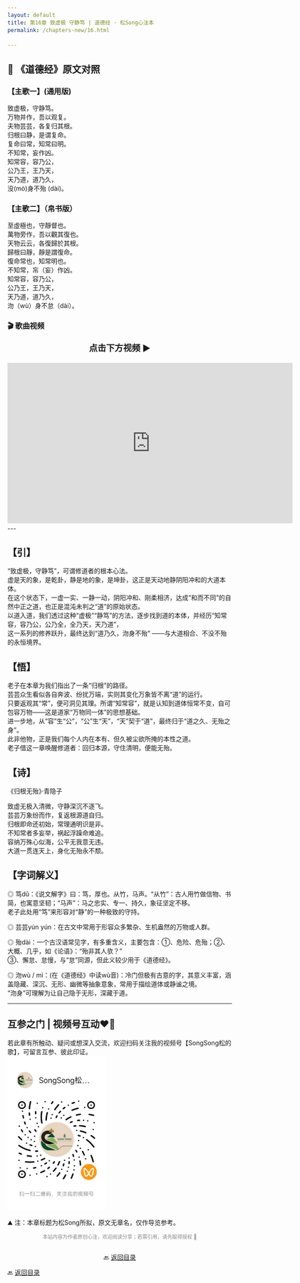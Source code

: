 ```yaml
---
layout: default
title: 第16章 致虚极 守静笃 | 道德经 · 松Song心注本
permalink: /chapters-new/16.html

---
```


## 📜 《道德经》原文对照
### 【主歌一】(通用版) 
致虚极，守静笃。<br>
万物并作，吾以观复。<br>
夫物芸芸，各复归其根。<br>
归根曰静，是谓复命。<br>
复命曰常，知常曰明。<br>
不知常，妄作凶。<br>
知常容，容乃公，<br>
公乃王，王乃天，<br>
天乃道，道乃久，<br>
没(mò)身不殆 (dài)。<br>

### 【主歌二】（帛书版）
至虛極也，守靜督也。<br>
萬物旁作，吾以觀其復也。<br>
天物云云，各復歸於其根。<br>
歸根曰靜，靜是謂復命。<br>
復命常也，知常明也。<br>
不知常，㠵（妄）作凶。<br>
知常容，容乃公，<br>
公乃王，王乃天，<br>
天乃道，道乃久，<br>
沕（wù）身不怠（dài）。<br>

### 🎬 歌曲视频
<p style="text-align:center; font-size:1.2rem; font-weight:bold;">
  点击下方视频 ▶️
</p>

<iframe
  src="https://streamable.com/e/k0rdh9"
  width="640"
  height="360"
  frameborder="0"
  allowfullscreen
  loading="lazy">
</iframe>
---

## 【引】
“致虚极，守静笃”，可谓修道者的根本心法。<br>
虚是天的象，是乾卦，静是地的象，是坤卦，这正是天动地静阴阳冲和的大道本体。<br>
在这个状态下，一虚一实、一静一动，阴阳冲和、刚柔相济，达成“和而不同”的自然中正之道，也正是混沌未判之“道”的原始状态。<br>
以道入道，我们透过这种“虚极”“静笃”的方法，逐步找到道的本体，并经历“知常容，容乃公，公乃全，全乃天，天乃道”，<br>
这一系列的修养跃升，最终达到“道乃久，沕身不殆” ——与大道相合、不没不殆的永恒境界。<br>

## 【悟】
老子在本章为我们指出了一条“归根”的路径。<br>
芸芸众生看似各自奔波、纷扰万端，实则其变化万象皆不离“道”的运行。<br>
只要返观其“常”，便可洞见其理。所谓“知常容”，就是认知到道体恒常不变，自可包容万物——这是道家“万物同一体”的思想基础。<br>
进一步地，从“容”生“公”，“公”生“天”，“天”契于“道”，最终归于“道之久、无殆之身”。<br>
此非他物，正是我们每个人内在本有、但久被尘欲所掩的本性之道。<br>
老子借这一章唤醒修道者：回归本源，守住清明，便能无殆。<br>

## 【诗】
《归根无殆》·青隐子<br>

致虚无极入清微，守静深沉不逐飞。<br>
芸芸万象纷而作，复返根源道自归。<br>
归根即命还初始，常理通明识是非。<br>
不知常者多妄举，祸起浮躁命难追。<br>
容纳万殊心似海，公平无我意无违。<br>
大道一贯连天上，身化无殆永不颓。<br>

## 【字词解义】

◎ 笃dǔ：《说文解字》曰：笃，厚也。从竹，马声。“从竹”：古人用竹做信物、书简，也寓意坚韧；“马声”：马之忠实、专一、持久，象征坚定不移。<br>
老子此处用“笃”来形容对“静”的一种极致的守持。<br>

◎ 芸芸yún yún：在古文中常用于形容众多繁杂、生机盎然的万物或人群。<br>

◎ 殆dài：一个古汉语常见字，有多重含义，主要包含：①、危险、危殆；②、大概、几乎，如《论语》：“殆非其人欤？” <br>
③、懈怠、怠慢，与“怠”同源，但此义较少用于《道德经》。<br>

◎ 沕wù / mì：(在《道德经》中读wù音)：冷门但极有古意的字，其意义丰富，涵盖隐藏、深沉、无形、幽微等抽象意象，常用于描绘道体或静谧之境。<br>
“沕身”可理解为让自己隐于无形，深藏于道。<br>

---

##  互参之门 | 视频号互动❤️🤝

若此章有所触动、疑问或想深入交流，欢迎扫码关注我的视频号【SongSong松的歌】，可留言互参、彼此印证。<br>
<img src="../img/qrcode_songsong.jpg" alt="扫码进入视频号" width="220">

⛰️ 注：本章标题为松Song所拟，原文无章名，仅作导览参考。<br>
<p style="text-align:center;font-size:0.8em;color:#888;">
本站内容为作者原创心注，欢迎阅读分享；若需引用，请先取得授权 🙏
</p>
<p style="text-align:center; margin-top:2em;">
  🔙 <a href="{{ '/' | relative_url }}#catalog">返回目录</a>
</p>

  🔙 <a href="{{ '/' | relative_url }}#catalog">返回目录</a>
</p>
